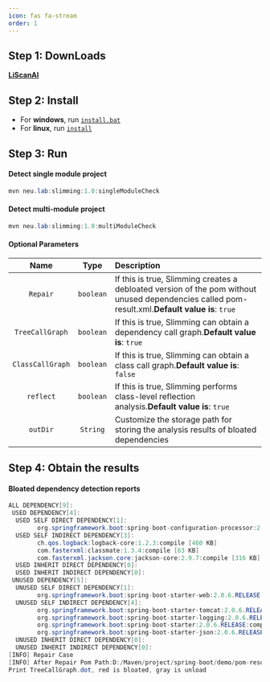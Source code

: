 ```yaml
---
icon: fas fa-stream
order: 1
---
```



## Step 1: DownLoads

[**LiScanAI**](https://github.com/slimming-fat/slimming-fat.github.io/blob/master/Slimming/tools.7z)


## Step 2: Install
* For **windows**, run [`install.bat`](https://github.com/slimming-fat/slimming-fat.github.io/blob/master/Slimming/install.bat)
* For **linux**, run [`install`](https://github.com/slimming-fat/slimming-fat.github.io/blob/master/Slimming/install)

## Step 3: Run
#### Detect single module project
```java
mvn neu.lab:slimming:1.0:singleModuleCheck
```
#### Detect multi-module project
```java
mvn neu.lab:slimming:1.0:multiModuleCheck
```
#### Optional Parameters

| Name           | Type    | Description                                              |
| :-------------:| :-----: | :------------------------------------------------------- |
| `Repair`         | `boolean` | If this is true, Slimming creates a debloated version of the pom without unused dependencies called pom-result.xml.**Default value is**: `true`|
| `TreeCallGraph`  | `boolean` | If this is true, Slimming can obtain a dependency call graph.**Default value is**: `true`   |
| `ClassCallGraph` | `boolean` | If this is true, Slimming can obtain a class call graph.**Default value is**: `false` |
| `reflect`        | `boolean` | If this is true, Slimming performs class-level reflection analysis.**Default value is**: `true`                        |
| `outDir`         | `String`  | Customize the storage path for storing the analysis results of bloated dependencies  |

## Step 4: Obtain the results
#### Bloated dependency detection reports

```java
ALL DEPENDENCY[9]:
 USED DEPENDENCY[4]:
  USED SELF DIRECT DEPENDENCY[1]:
        org.springframework.boot:spring-boot-configuration-processor:2.0.6.RELEASE:provided [86 KB]
  USED SELF INDIRECT DEPENDENCY[3]:
        ch.qos.logback:logback-core:1.2.3:compile [460 KB]
        com.fasterxml:classmate:1.3.4:compile [63 KB]
        com.fasterxml.jackson.core:jackson-core:2.9.7:compile [316 KB]
  USED INHERIT DIRECT DEPENDENCY[0]:
  USED INHERIT INDIRECT DEPENDENCY[0]:
 UNUSED DEPENDENCY[5]:
  UNUSED SELF DIRECT DEPENDENCY[1]:
        org.springframework.boot:spring-boot-starter-web:2.0.6.RELEASE:compile [588 bytes]
  UNUSED SELF INDIRECT DEPENDENCY[4]:
        org.springframework.boot:spring-boot-starter-tomcat:2.0.6.RELEASE:compile [591 bytes]
        org.springframework.boot:spring-boot-starter-logging:2.0.6.RELEASE:compile [613 bytes]
        org.springframework.boot:spring-boot-starter:2.0.6.RELEASE:compile [593 bytes]
        org.springframework.boot:spring-boot-starter-json:2.0.6.RELEASE:compile [645 bytes]
  UNUSED INHERIT DIRECT DEPENDENCY[0]:
  UNUSED INHERIT INDIRECT DEPENDENCY[0]:
[INFO] Repair Case
[INFO] After Repair Pom Path:D:/Maven/project/spring-boot/demo/pom-result.xml    // Bloated dependency repair scheme path
Print TreeCallGraph.dot, red is bloated, gray is unload
```
